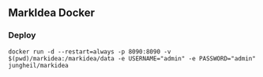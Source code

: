 ## MarkIdea Docker
### Deploy
```(dockerfile)
docker run -d --restart=always -p 8090:8090 -v $(pwd)/markidea:/markidea/data -e USERNAME="admin" -e PASSWORD="admin" jungheil/markidea 
````